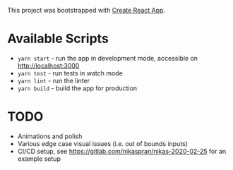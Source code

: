 This project was bootstrapped with [Create React App](https://github.com/facebook/create-react-app).

# Available Scripts

* `yarn start` - run the app in development mode, accessible on [http://localhost:3000](http://localhost:3000)
* `yarn test` - run tests in watch mode
* `yarn lint` - run the linter
* `yarn build` - build the app for production

# TODO

* Animations and polish
* Various edge case visual issues (i.e. out of bounds inputs)
* CI/CD setup, see https://gitlab.com/nikaspran/nikas-2020-02-25 for an example setup
